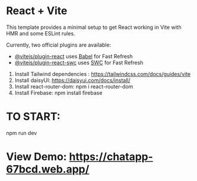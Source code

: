 # React + Vite

This template provides a minimal setup to get React working in Vite with HMR and some ESLint rules.

Currently, two official plugins are available:

- [@vitejs/plugin-react](https://github.com/vitejs/vite-plugin-react/blob/main/packages/plugin-react/README.md) uses [Babel](https://babeljs.io/) for Fast Refresh
- [@vitejs/plugin-react-swc](https://github.com/vitejs/vite-plugin-react-swc) uses [SWC](https://swc.rs/) for Fast Refresh

1. Install Tailwind dependencies : https://tailwindcss.com/docs/guides/vite 
2. Install daisyUI: https://daisyui.com/docs/install/
3. Install react-router-dom: npm i react-router-dom
4. Install Firebase: npm install firebase

# TO START:
npm run dev

# View Demo: https://chatapp-67bcd.web.app/
